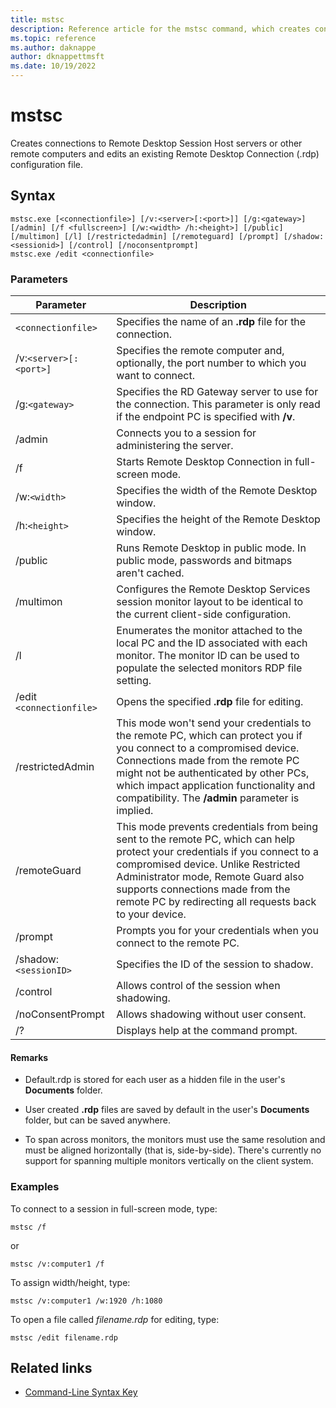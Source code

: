 ```yaml
---
title: mstsc
description: Reference article for the mstsc command, which creates connections to Remote Desktop Session Host servers or other remote computers and edits an existing Remote Desktop Connection (.rdp) configuration file
ms.topic: reference
ms.author: daknappe
author: dknappettmsft
ms.date: 10/19/2022
---
```


# mstsc



Creates connections to Remote Desktop Session Host servers or other remote computers and edits an existing Remote Desktop Connection (.rdp) configuration file.

## Syntax

```
mstsc.exe [<connectionfile>] [/v:<server>[:<port>]] [/g:<gateway>] [/admin] [/f <fullscreen>] [/w:<width> /h:<height>] [/public] [/multimon] [/l] [/restrictedadmin] [/remoteguard] [/prompt] [/shadow:<sessionid>] [/control] [/noconsentprompt]
mstsc.exe /edit <connectionfile> 
```

### Parameters

| Parameter | Description |
| --------- | ------------|
| `<connectionfile>` | Specifies the name of an **.rdp** file for the connection. |
| /v:`<server>[:<port>]` | Specifies the remote computer and, optionally, the port number to which you want to connect. |
| /g:`<gateway>`|Specifies the RD Gateway server to use for the connection. This parameter is only read if the endpoint PC is specified with **/v**.|
| /admin | Connects you to a session for administering the server. |
| /f | Starts Remote Desktop Connection in full-screen mode. |
| /w:`<width>` | Specifies the width of the Remote Desktop window. |
| /h:`<height>` | Specifies the height of the Remote Desktop window. |
| /public | Runs Remote Desktop in public mode. In public mode, passwords and bitmaps aren't cached. |
|/multimon|Configures the Remote Desktop Services session monitor layout to be identical to the current client-side configuration.|
|/l|Enumerates the monitor attached to the local PC and the ID associated with each monitor. The monitor ID can be used to populate the selected monitors RDP file setting.|
| /edit `<connectionfile>` | Opens the specified **.rdp** file for editing. |
|/restrictedAdmin|This mode won't send your credentials to the remote PC, which can protect you if you connect to a compromised device. Connections made from the remote PC might not be authenticated by other PCs, which impact application functionality and compatibility. The **/admin** parameter is implied.|
|/remoteGuard| This mode prevents credentials from being sent to the remote PC, which can help protect your credentials if you connect to a compromised device. Unlike Restricted Administrator mode, Remote Guard also supports connections made from the remote PC by redirecting all requests back to your device. |
|/prompt|Prompts you for your credentials when you connect to the remote PC.|
|/shadow:`<sessionID>`|Specifies the ID of the session to shadow.|
|/control|Allows control of the session when shadowing.|
|/noConsentPrompt|Allows shadowing without user consent.|
| /? | Displays help at the command prompt. |

#### Remarks

- Default.rdp is stored for each user as a hidden file in the user's **Documents** folder.

- User created **.rdp** files are saved by default in the user's **Documents** folder, but can be saved anywhere.

- To span across monitors, the monitors must use the same resolution and must be aligned horizontally (that is, side-by-side). There's currently no support for spanning multiple monitors vertically on the client system.

### Examples

To connect to a session in full-screen mode, type:

```
mstsc /f
```
or
```
mstsc /v:computer1 /f
```
To assign width/height, type:

```
mstsc /v:computer1 /w:1920 /h:1080
```
To open a file called *filename.rdp* for editing, type:

```
mstsc /edit filename.rdp
```

## Related links

- [Command-Line Syntax Key](command-line-syntax-key.md)
